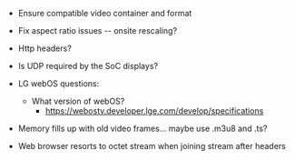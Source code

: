 - Ensure compatible video container and format

- Fix aspect ratio issues -- onsite rescaling?

- Http headers?

- Is UDP required by the SoC displays?

- LG webOS questions:
  - What version of webOS?
    - https://webostv.developer.lge.com/develop/specifications

- Memory fills up with old video frames... maybe use .m3u8 and .ts?

- Web browser resorts to octet stream when joining stream after headers
